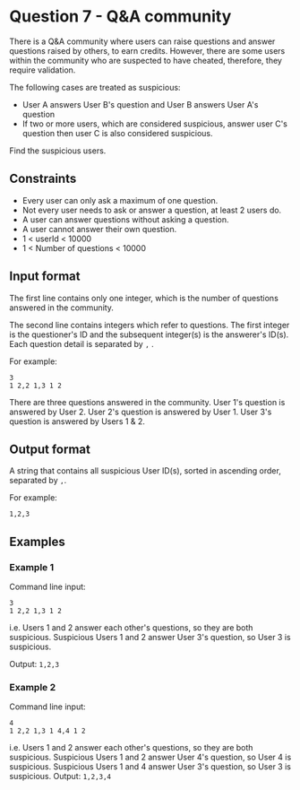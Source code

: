# Question 7 - Q&A community

There is a Q&A community where users can raise questions and answer questions raised by others, to earn credits. However, there are some users within the community who are suspected to have cheated, therefore, they require validation.

The following cases are treated as suspicious:

- User A answers User B's question and User B answers User A's question
- If two or more users, which are considered suspicious, answer user C's question then user C is also considered suspicious.

Find the suspicious users.

## Constraints
- Every user can only ask a maximum of one question.
- Not every user needs to ask or answer a question, at least 2 users do.
- A user can answer questions without asking a question.
- A user cannot answer their own question.
- 1 < userId < 10000
- 1 < Number of questions < 10000

## Input format
The first line contains only one integer, which is the number of questions answered in the community.

The second line contains integers which refer to questions. The first integer is the questioner's ID and the subsequent integer(s) is the answerer's ID(s). Each question detail is separated by ``` , ``` .

For example:
```
3
1 2,2 1,3 1 2
```

There are three questions answered in the community. User 1's question is answered by User 2. User 2's question is answered by User 1. User 3's question is answered by Users 1 & 2.

## Output format
A string that contains all suspicious User ID(s), sorted in ascending order, separated by ``` , ```.

For example:
```
1,2,3
```
## Examples
### Example 1

Command line input:
```
3
1 2,2 1,3 1 2
```

i.e. Users 1 and 2 answer each other's questions, so they are both suspicious. Suspicious Users 1 and 2 answer User 3's question, so User 3 is suspicious.

Output: ``` 1,2,3 ```

### Example 2
Command line input:
```
4
1 2,2 1,3 1 4,4 1 2
```

i.e. Users 1 and 2 answer each other's questions, so they are both suspicious. Suspicious Users 1 and 2 answer User 4's question, so User 4 is suspicious. Suspicious Users 1 and 4 answer User 3's question, so User 3 is suspicious.
Output: ``` 1,2,3,4 ```